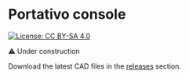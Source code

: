# Portativo console

[![License: CC BY-SA 4.0](https://img.shields.io/badge/License-CC%20BY--SA%204.0-lightgrey.svg)](https://creativecommons.org/licenses/by-sa/4.0/)

⚠️ Under construction

Download the latest CAD files in the <a href="https://github.com/Openpipes-org/Portativo/releases/latest">releases</a> section.
